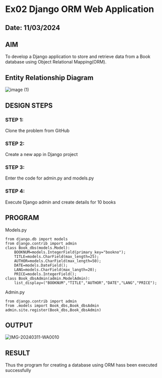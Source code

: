 # Ex02 Django ORM Web Application
## Date: 11/03/2024

## AIM
To develop a Django application to store and retrieve data from a Book database using Object Relational Mapping(ORM).

## Entity Relationship Diagram

![image (1)](https://github.com/jesu-smartia05/ORM/assets/148514819/9425b632-d0f5-4f91-92da-8bee02dc3795)

## DESIGN STEPS

### STEP 1:
Clone the problem from GitHub

### STEP 2:
Create a new app in Django project

### STEP 3:
Enter the code for admin.py and models.py

### STEP 4:
Execute Django admin and create details for 10 books

## PROGRAM
Models.py
```
from django.db import models
from django.contrib import admin
class Book_dbs(models.Model):
    BOOKNUM=models.IntegerField(primary_key="bookno");
    TITLE=models.CharField(max_length=25);
    AUTHOR=models.CharField(max_length=50);
    DATE=models.DateField();
    LANG=models.CharField(max_langth=20);
    PRICE=models.IntegerField();
class Book_dbsAdmin(admin.ModelAdmin):
    list_display=("BOOKNUM","TITLE","AUTHOR","DATE","LANG","PRICE");

```
Admin.py
```
from django.contrib import admin
from .models import Book_dbs,Book_dbsAdmin
admin.site.register(Book_dbs,Book_dbsAdmin)
```

## OUTPUT

![IMG-20240311-WA0010](https://github.com/jesu-smartia05/ORM/assets/148514819/e41d0402-382d-4f9e-b421-2dab6d0729a1)



## RESULT
Thus the program for creating a database using ORM hass been executed successfully
